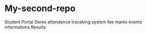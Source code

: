 # My-second-repo
Student Portal Demo
attendence traceking system
fee
marks
events informations
Results
